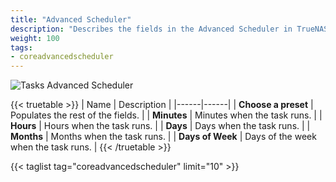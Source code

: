 ```yaml
---
title: "Advanced Scheduler"
description: "Describes the fields in the Advanced Scheduler in TrueNAS CORE."
weight: 100
tags:
- coreadvancedscheduler
---
```


![Tasks Advanced Scheduler](/images/CORE/12.0/TasksAdvancedScheduler.png "Tasks Advanced Scheduler")

{{< truetable >}}
| Name | Description |
|------|------|
| **Choose a preset** | Populates the rest of the fields. |
| **Minutes** | Minutes when the task runs. |
| **Hours** | Hours when the task runs. |
| **Days** | Days when the task runs. |
| **Months** | Months when the task runs. |
| **Days of Week** | Days of the week when the task runs. |
{{< /truetable >}}

{{< taglist tag="coreadvancedscheduler" limit="10" >}}
